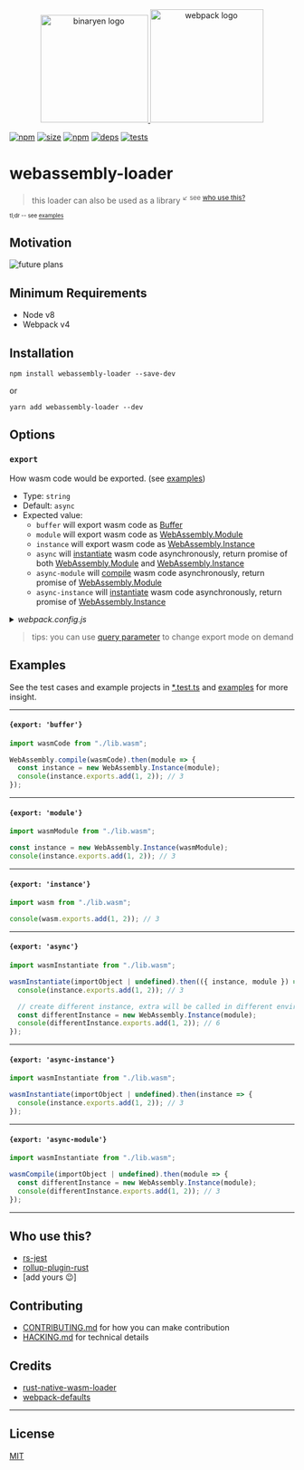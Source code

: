 <div align="center">
  <a href="https://github.com/WebAssembly">
    <img height="190" alt="binaryen logo" src="https://upload.wikimedia.org/wikipedia/commons/c/c6/Web_Assembly_Logo.svg">
  </a>
  <a href="https://github.com/webpack/webpack">
    <img height="200" alt="webpack logo" src="https://webpack.js.org/assets/icon-square-big.svg">
  </a>
</div>

[![npm][npm]][npm-url]
[![size][size]][size-url]
[![npm][npm-download]][npm-url]
[![deps][deps]][deps-url]
[![tests][tests]][tests-url]
<!-- [![node][node]][node-url] -->
<!-- [![cover][cover]][cover-url] -->

# webassembly-loader

> this loader can also be used as a library <sup>↙ see [who use this?](#who-use-this)</sup>

<sup><sup>tl;dr -- see [examples](#examples)</sup></sup>

## Motivation

![future plans](https://user-images.githubusercontent.com/4953069/46924068-cbca7300-d04a-11e8-96e0-91aaa9161687.png)

## Minimum Requirements
- Node v8
- Webpack v4

## Installation

```console
npm install webassembly-loader --save-dev
```
or
```console
yarn add webassembly-loader --dev
```

## Options

### `export`
How wasm code would be exported. (see [examples](#examples))
- Type: `string`
- Default: `async`
- Expected value:
  - `buffer` will export wasm code as [Buffer][]
  - `module` will export wasm code as [WebAssembly.Module][]
  - `instance` will export wasm code as [WebAssembly.Instance][]
  - `async` will [instantiate][webassembly.instantiate] wasm code asynchronously, return promise of both [WebAssembly.Module][] and [WebAssembly.Instance][]
  - `async-module` will [compile][webassembly.compile] wasm code asynchronously, return promise of [WebAssembly.Module][]
  - `async-instance` will [instantiate][webassembly.instantiate] wasm code asynchronously, return promise of [WebAssembly.Instance][]

<details><summary><i>webpack.config.js</i></summary>

```js
module.exports = {
    rules: [{
          test: /\.wasm$/,
          type: "javascript/auto",
          use: [{
              loader: "webassembly-loader",
              options: {
                  export: "async"
              }
          }]
    }]
}
```
</details>

> tips: you can use [query parameter][inline] to change export mode on demand

[inline]: https://webpack.js.org/concepts/loaders/#inline
[buffer]: https://nodejs.org/api/buffer.html
[webassembly.module]: https://developer.mozilla.org/en-US/docs/Web/JavaScript/Reference/Global_Objects/WebAssembly/Module
[webassembly.instance]: https://developer.mozilla.org/en-US/docs/Web/JavaScript/Reference/Global_Objects/WebAssembly/Instance
[webassembly.instantiate]: https://developer.mozilla.org/en-US/docs/Web/JavaScript/Reference/Global_Objects/WebAssembly/instantiate
[webassembly.compile]: https://developer.mozilla.org/en-US/docs/Web/JavaScript/Reference/Global_Objects/WebAssembly/compile

## Examples

See the test cases and example projects in [*.test.ts](./test) and [examples](./examples/) for more insight.

---

#### `{export: 'buffer'}`

```js
import wasmCode from "./lib.wasm";

WebAssembly.compile(wasmCode).then(module => {
  const instance = new WebAssembly.Instance(module);
  console(instance.exports.add(1, 2)); // 3
});
```

---

#### `{export: 'module'}`

```js
import wasmModule from "./lib.wasm";

const instance = new WebAssembly.Instance(wasmModule);
console(instance.exports.add(1, 2)); // 3
```

---

#### `{export: 'instance'}`

```js
import wasm from "./lib.wasm";

console(wasm.exports.add(1, 2)); // 3
```

---

#### `{export: 'async'}`

```js
import wasmInstantiate from "./lib.wasm";

wasmInstantiate(importObject | undefined).then(({ instance, module }) => {
  console(instance.exports.add(1, 2)); // 3

  // create different instance, extra will be called in different environment
  const differentInstance = new WebAssembly.Instance(module);
  console(differentInstance.exports.add(1, 2)); // 6
});
```

---

#### `{export: 'async-instance'}`

```js
import wasmInstantiate from "./lib.wasm";

wasmInstantiate(importObject | undefined).then(instance => {
  console(instance.exports.add(1, 2)); // 3
});
```

---

#### `{export: 'async-module'}`

```js
import wasmInstantiate from "./lib.wasm";

wasmCompile(importObject | undefined).then(module => {
  const differentInstance = new WebAssembly.Instance(module);
  console(differentInstance.exports.add(1, 2)); // 3
});
```

---

## Who use this?

- [rs-jest](https://github.com/DrSensor/rs-jest)
- [rollup-plugin-rust](https://github.com/DrSensor/rollup-plugin-rust)
- [add yours 😉]

## Contributing

- [CONTRIBUTING.md](./.github/CONTRIBUTING.md) for how you can make contribution
- [HACKING.md](./.github/HACKING.md) for technical details

## Credits

- [rust-native-wasm-loader](https://github.com/dflemstr/rust-native-wasm-loader)
- [webpack-defaults](https://github.com/webpack-contrib/webpack-defaults)

---

## License
[MIT](./LICENSE.md)

[npm]: https://img.shields.io/npm/v/webassembly-loader.svg
[npm-url]: https://npmjs.com/package/webassembly-loader
[npm-download]: https://img.shields.io/npm/dm/webassembly-loader.svg
[node]: https://img.shields.io/node/v/webassembly-loader.svg
[node-url]: https://nodejs.org
[deps]: https://david-dm.org/DrSensor/webassembly-loader.svg
[deps-url]: https://david-dm.org/DrSensor/webassembly-loader
[tests]: https://img.shields.io/circleci/project/github/DrSensor/webassembly-loader.svg
[tests-url]: https://circleci.com/gh/DrSensor/webassembly-loader
[cover]: https://codecov.io/gh/DrSensor/webassembly-loader/branch/master/graph/badge.svg
[cover-url]: https://codecov.io/gh/DrSensor/webassembly-loader
[size]: https://packagephobia.now.sh/badge?p=webassembly-loader
[size-url]: https://packagephobia.now.sh/result?p=webassembly-loader
